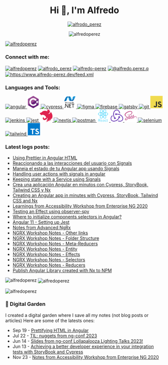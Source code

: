<h1 align="center">Hi 👋, I'm Alfredo</h1>
<p align="center"> <a href="https://twitter.com/alfrodo_perez" target="blank"><img src="https://img.shields.io/twitter/follow/alfrodo_perez?logo=twitter&style=for-the-badge" alt="alfrodo_perez" /></a> </p>


<p align="center"> <img src="https://komarev.com/ghpvc/?username=alfredoperez&label=Profile%20views&color=0e75b6&style=flat" alt="alfredoperez" /> </p>

<p align="left"> <a href="https://github.com/ryo-ma/github-profile-trophy"><img src="https://github-profile-trophy.vercel.app/?username=alfredoperez" alt="alfredoperez" /></a> </p>



<h3 align="left">Connect with me:</h3>
<p align="left">
<a href="https://dev.to/alfredoperez" target="blank"><img align="center" src="https://raw.githubusercontent.com/rahuldkjain/github-profile-readme-generator/master/src/images/icons/Social/devto.svg" alt="alfredoperez" height="30" width="40" /></a>
<a href="https://twitter.com/alfrodo_perez" target="blank"><img align="center" src="https://raw.githubusercontent.com/rahuldkjain/github-profile-readme-generator/master/src/images/icons/Social/twitter.svg" alt="alfrodo_perez" height="30" width="40" /></a>
<a href="https://linkedin.com/in/alfredo-perez" target="blank"><img align="center" src="https://raw.githubusercontent.com/rahuldkjain/github-profile-readme-generator/master/src/images/icons/Social/linked-in-alt.svg" alt="alfredo-perez" height="30" width="40" /></a>
<a href="https://medium.com/@alfredo.perez.q" target="blank"><img align="center" src="https://raw.githubusercontent.com/rahuldkjain/github-profile-readme-generator/master/src/images/icons/Social/medium.svg" alt="@alfredo.perez.q" height="30" width="40" /></a>
<a href="/https://www.alfredo-perez.dev/feed.xml" target="blank"><img align="center" src="https://raw.githubusercontent.com/rahuldkjain/github-profile-readme-generator/master/src/images/icons/Social/rss.svg" alt="https://www.alfredo-perez.dev/feed.xml" height="30" width="40" /></a>
</p>



<h3 align="left">Languages and Tools:</h3>
<p align="left"> <a href="https://angular.io" target="_blank" rel="noreferrer"> <img src="https://angular.io/assets/images/logos/angular/angular.svg" alt="angular" width="40" height="40"/> </a> <a href="https://www.w3schools.com/cs/" target="_blank" rel="noreferrer"> <img src="https://raw.githubusercontent.com/devicons/devicon/master/icons/csharp/csharp-original.svg" alt="csharp" width="40" height="40"/> </a> <a href="https://www.cypress.io" target="_blank" rel="noreferrer"> <img src="https://raw.githubusercontent.com/simple-icons/simple-icons/6e46ec1fc23b60c8fd0d2f2ff46db82e16dbd75f/icons/cypress.svg" alt="cypress" width="40" height="40"/> </a> <a href="https://dotnet.microsoft.com/" target="_blank" rel="noreferrer"> <img src="https://raw.githubusercontent.com/devicons/devicon/master/icons/dot-net/dot-net-original-wordmark.svg" alt="dotnet" width="40" height="40"/> </a> <a href="https://www.figma.com/" target="_blank" rel="noreferrer"> <img src="https://www.vectorlogo.zone/logos/figma/figma-icon.svg" alt="figma" width="40" height="40"/> </a> <a href="https://firebase.google.com/" target="_blank" rel="noreferrer"> <img src="https://www.vectorlogo.zone/logos/firebase/firebase-icon.svg" alt="firebase" width="40" height="40"/> </a> <a href="https://www.gatsbyjs.com/" target="_blank" rel="noreferrer"> <img src="https://www.vectorlogo.zone/logos/gatsbyjs/gatsbyjs-icon.svg" alt="gatsby" width="40" height="40"/> </a> <a href="https://git-scm.com/" target="_blank" rel="noreferrer"> <img src="https://www.vectorlogo.zone/logos/git-scm/git-scm-icon.svg" alt="git" width="40" height="40"/> </a> <a href="https://developer.mozilla.org/en-US/docs/Web/JavaScript" target="_blank" rel="noreferrer"> <img src="https://raw.githubusercontent.com/devicons/devicon/master/icons/javascript/javascript-original.svg" alt="javascript" width="40" height="40"/> </a> <a href="https://www.jenkins.io" target="_blank" rel="noreferrer"> <img src="https://www.vectorlogo.zone/logos/jenkins/jenkins-icon.svg" alt="jenkins" width="40" height="40"/> </a> <a href="https://jestjs.io" target="_blank" rel="noreferrer"> <img src="https://www.vectorlogo.zone/logos/jestjsio/jestjsio-icon.svg" alt="jest" width="40" height="40"/> </a> <a href="https://nestjs.com/" target="_blank" rel="noreferrer"> <img src="https://raw.githubusercontent.com/devicons/devicon/master/icons/nestjs/nestjs-plain.svg" alt="nestjs" width="40" height="40"/> </a> <a href="https://nextjs.org/" target="_blank" rel="noreferrer"> <img src="https://cdn.worldvectorlogo.com/logos/nextjs-2.svg" alt="nextjs" width="40" height="40"/> </a> <a href="https://postman.com" target="_blank" rel="noreferrer"> <img src="https://www.vectorlogo.zone/logos/getpostman/getpostman-icon.svg" alt="postman" width="40" height="40"/> </a> <a href="https://reactjs.org/" target="_blank" rel="noreferrer"> <img src="https://raw.githubusercontent.com/devicons/devicon/master/icons/react/react-original-wordmark.svg" alt="react" width="40" height="40"/> </a> <a href="https://redux.js.org" target="_blank" rel="noreferrer"> <img src="https://raw.githubusercontent.com/devicons/devicon/master/icons/redux/redux-original.svg" alt="redux" width="40" height="40"/> </a> <a href="https://sass-lang.com" target="_blank" rel="noreferrer"> <img src="https://raw.githubusercontent.com/devicons/devicon/master/icons/sass/sass-original.svg" alt="sass" width="40" height="40"/> </a> <a href="https://www.selenium.dev" target="_blank" rel="noreferrer"> <img src="https://raw.githubusercontent.com/detain/svg-logos/780f25886640cef088af994181646db2f6b1a3f8/svg/selenium-logo.svg" alt="selenium" width="40" height="40"/> </a> <a href="https://tailwindcss.com/" target="_blank" rel="noreferrer"> <img src="https://www.vectorlogo.zone/logos/tailwindcss/tailwindcss-icon.svg" alt="tailwind" width="40" height="40"/> </a> <a href="https://www.typescriptlang.org/" target="_blank" rel="noreferrer"> <img src="https://raw.githubusercontent.com/devicons/devicon/master/icons/typescript/typescript-original.svg" alt="typescript" width="40" height="40"/> </a> </p>


### Latest logs posts:
<!-- BLOG-POST-LIST:START -->
- [Using Prettier in Angular HTML](https://medium.com/@alfredo.perez.q/using-prettier-in-angular-html-52efa7af625b?source=rss-38963be9c57a------2)
- [Reaccionando a las interacciones del usuario con Signals](https://medium.com/ngconf/reaccionando-a-las-interacciones-del-usuario-con-signals-edcb42a69c74?source=rss-38963be9c57a------2)
- [Maneja el estado de tu Angular app usando Signals](https://medium.com/ngconf/maneja-el-estado-de-tu-angular-app-usando-signals-d3968fe636ad?source=rss-38963be9c57a------2)
- [Handling user actions with signals in angular](https://medium.com/ngconf/handling-user-actions-with-signals-in-angular-ff40bb63e857?source=rss-38963be9c57a------2)
- [Keeping state with a Service using Signals](https://medium.com/ngconf/keeping-state-with-a-service-using-signals-bee652158ecf?source=rss-38963be9c57a------2)
- [Crea una aplicación Angular en minutos con Cypress, StoryBook, Tailwind CSS y Nx](https://medium.com/ngconf/crea-una-aplicaci%C3%B3n-angular-en-minutos-con-cypress-storybook-tailwind-css-y-nx-d89293ca0936?source=rss-38963be9c57a------2)
- [Creating an Angular app in minutes with Cypress, StoryBook, Tailwind CSS and Nx](https://medium.com/ngconf/creating-an-angular-app-in-minutes-with-cypress-storybook-tailwind-css-and-nx-2105fb22f3e1?source=rss-38963be9c57a------2)
- [Learnings from Accessibility Workshop from Enterprise NG 2020](https://dev.to/alfredoperez/learnings-from-accessibility-workshop-from-enterprise-ng-2020-2k57)
- [Testing an Effect using observer-spy](https://dev.to/alfredoperez/testing-an-effect-using-observer-spy-4anj)
- [Where to initialize components selectors in Angular?](https://dev.to/alfredoperez/where-to-initialize-components-selectors-in-angular-a0g)
- [Angular 11 - Setting up Jest](https://dev.to/alfredoperez/angular-10-setting-up-jest-2m0l)
- [Notes from Advanced NgRx](https://dev.to/alfredoperez/notes-from-advanced-ngrx-43c4)
- [NGRX Workshop Notes - Other links](https://dev.to/alfredoperez/ngrx-workshop-notes-other-links-43o6)
- [NGRX Workshop Notes - Folder Structure](https://dev.to/alfredoperez/ngrx-workshop-notes-folder-structure-3ame)
- [NGRX Workshop Notes - Meta-Reducers](https://dev.to/alfredoperez/ngrx-workshop-notes-meta-reducers-4b36)
- [NGRX Workshop Notes - Entity](https://dev.to/alfredoperez/ngrx-workshop-notes-entity-26f2)
- [NGRX Workshop Notes - Effects](https://dev.to/alfredoperez/ngrx-workshop-notes-effects-ief)
- [NGRX Workshop Notes - Selectors](https://dev.to/alfredoperez/ngrx-workshop-notes-selectors-3n3k)
- [NGRX Workshop Notes - Reducers](https://dev.to/alfredoperez/ngrx-workshop-notes-reducers-5cn2)
- [Publish Angular Library created with Nx to NPM](https://medium.com/@alfredo.perez.q/publish-angular-library-created-with-nx-to-npm-3870f4d852ed?source=rss-38963be9c57a------2)
<!-- BLOG-POST-LIST:END -->


<p><img align="left" src="https://github-readme-stats.vercel.app/api/top-langs?username=alfredoperez&show_icons=true&locale=en&layout=compact" alt="alfredoperez" /></p>

<p>&nbsp;<img align="center" src="https://github-readme-stats.vercel.app/api?username=alfredoperez&show_icons=true&locale=en" alt="alfredoperez" /></p>

<p><img align="center" src="https://github-readme-streak-stats.herokuapp.com/?user=alfredoperez&" alt="alfredoperez" /></p>


### 🌳 Digital Garden
I created a digital garden where I save all my notes (not blog posts or articles) Here are some of the latests ones:

<!--START_SECTION:feed-->

<!--END_SECTION:feed-->

<!-- feed start -->
- Sep 19 - [Prettifying HTML in Angular](https://alfredo-perez.dev/prettifying-html-in-angular)
- Jul 22 - [TIL: nuggets from ng-conf 2023](https://alfredo-perez.dev/til-nuggets-from-ng-conf-2023)
- Jun 14 - [Slides from ng-conf Lollapalooza Lighting Talks 2023!](https://alfredo-perez.dev/slides-from-ng-conf-lollapalooza-lighting-talks-2023)
- Jun 13 - [Achieving a better developer experience in your integration tests with StoryBook and Cypress](https://alfredo-perez.dev/achieving-a-better-developer-experience-in-your-integration-tests-with-storybook-and-cypress)
- Nov 23 - [Notes from Accessibility Workshop from Enterprise NG 2020](https://alfredo-perez.dev/notes-from-accessibility-workshop-from-enterprise-ng-2020)
<!-- feed end -->